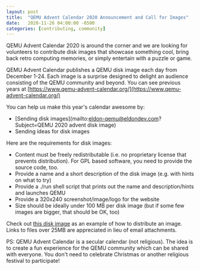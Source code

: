 ```yaml
---
layout: post
title:  "QEMU Advent Calendar 2020 Announcement and Call for Images"
date:   2020-11-26 04:00:00 -0500
categories: [contributing, community]
---
```

QEMU Advent Calendar 2020 is around the corner and we are looking for                                                                                                                                                                                                     volunteers to contribute disk images that showcase something cool, bring
back retro computing memories, or simply entertain with a puzzle or game.

QEMU Advent Calendar publishes a QEMU disk image each day from
December 1-24. Each image is a surprise designed to delight an audience
consisting of the QEMU community and beyond. You can see previous
years at [https://www.qemu-advent-calendar.org/](https://www.qemu-advent-calendar.org/)

You can help us make this year's calendar awesome by:
 * [Sending disk images](mailto:eldon-qemu@eldondev.com?Subject=QEMU 2020 advent disk image)
 * Sending ideas for disk images

Here are the requirements for disk images:
 * Content must be freely redistributable (i.e. no proprietary
   license that prevents distribution). For GPL based software,
   you need to provide the source code, too.
 * Provide a name and a short description of the disk image
   (e.g. with hints on what to try)
 * Provide a ./run shell script that prints out the name and
   description/hints and launches QEMU
 * Provide a 320x240 screenshot/image/logo for the website
 * Size should be ideally under 100 MB per disk image
   (but if some few images are bigger, that should be OK, too)

Check out [this disk
image](https://www.qemu-advent-calendar.org/2018/download/day24.tar.xz) as an
example of how to distribute an image. Links to files over 25MB are appreciated
in lieu of email attachments.

PS: QEMU Advent Calendar is a secular calendar (not
religious). The idea is to create a fun experience for the QEMU
community which can be shared with everyone. You don't need
to celebrate Christmas or another religious festival to participate!

